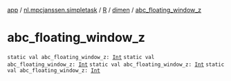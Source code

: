 [app](../../../index.md) / [nl.mpcjanssen.simpletask](../../index.md) / [R](../index.md) / [dimen](index.md) / [abc_floating_window_z](.)

# abc_floating_window_z

`static val abc_floating_window_z: `[`Int`](https://kotlinlang.org/api/latest/jvm/stdlib/kotlin/-int/index.html)
`static val abc_floating_window_z: `[`Int`](https://kotlinlang.org/api/latest/jvm/stdlib/kotlin/-int/index.html)
`static val abc_floating_window_z: `[`Int`](https://kotlinlang.org/api/latest/jvm/stdlib/kotlin/-int/index.html)
`static val abc_floating_window_z: `[`Int`](https://kotlinlang.org/api/latest/jvm/stdlib/kotlin/-int/index.html)